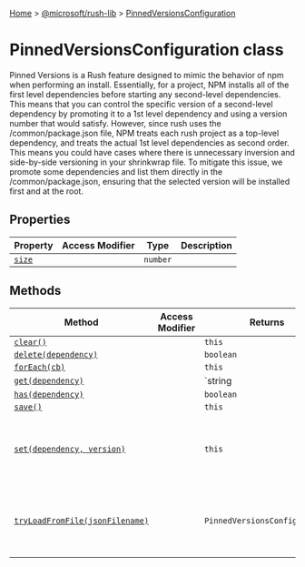 [Home](./index) &gt; [@microsoft/rush-lib](./rush-lib.md) &gt; [PinnedVersionsConfiguration](./rush-lib.pinnedversionsconfiguration.md)

# PinnedVersionsConfiguration class

Pinned Versions is a Rush feature designed to mimic the behavior of npm when performing an install. Essentially, for a project, NPM installs all of the first level dependencies before starting any second-level dependencies. This means that you can control the specific version of a second-level dependency by promoting it to a 1st level dependency and using a version number that would satisfy. However, since rush uses the /common/package.json file, NPM treats each rush project as a top-level dependency, and treats the actual 1st level dependencies as second order. This means you could have cases where there is unnecessary inversion and side-by-side versioning in your shrinkwrap file. To mitigate this issue, we promote some dependencies and list them directly in the /common/package.json, ensuring that the selected version will be installed first and at the root.

## Properties

|  Property | Access Modifier | Type | Description |
|  --- | --- | --- | --- |
|  [`size`](./rush-lib.pinnedversionsconfiguration.size.md) |  | `number` |  |

## Methods

|  Method | Access Modifier | Returns | Description |
|  --- | --- | --- | --- |
|  [`clear()`](./rush-lib.pinnedversionsconfiguration.clear.md) |  | `this` |  |
|  [`delete(dependency)`](./rush-lib.pinnedversionsconfiguration.delete.md) |  | `boolean` |  |
|  [`forEach(cb)`](./rush-lib.pinnedversionsconfiguration.foreach.md) |  | `this` |  |
|  [`get(dependency)`](./rush-lib.pinnedversionsconfiguration.get.md) |  | `string | undefined` |  |
|  [`has(dependency)`](./rush-lib.pinnedversionsconfiguration.has.md) |  | `boolean` |  |
|  [`save()`](./rush-lib.pinnedversionsconfiguration.save.md) |  | `this` |  |
|  [`set(dependency, version)`](./rush-lib.pinnedversionsconfiguration.set.md) |  | `this` | Set a pinned version. Checks that the version is a valid semver. |
|  [`tryLoadFromFile(jsonFilename)`](./rush-lib.pinnedversionsconfiguration.tryloadfromfile.md) |  | `PinnedVersionsConfiguration` | Attempts to load pinned versions configuration from a given file |

